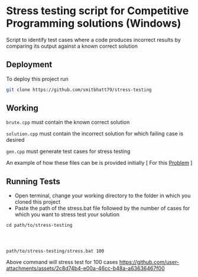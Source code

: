 # Stress testing script for Competitive Programming solutions (Windows)
Script to identify test cases where a code produces incorrect results by comparing its output against a known correct solution 



## Deployment

To deploy this project run

```bash
git clone https://github.com/smitbhatt79/stress-testing
```


## Working

```brute.cpp``` must contain the known correct solution

```solution.cpp``` must contain the incorrect solution for which failing case is desired

```gen.cpp``` must generate test cases for stress testing

An example of how these files can be is provided initially [ For this [Problem](https://codeforces.com/contest/1982/problem/C) ]
## Running Tests



- Open terminal,  change your working directory to the folder in which you cloned this project
- Paste the path of the stress.bat file followed by the number of cases for which you want to stress test your solution

```
cd path/to/stress-testing
```
```



path/to/stress-testing/stress.bat 100
```

Above command will stress test for 100 cases
https://github.com/user-attachments/assets/2c8d74b4-e00a-46cc-b48a-a63636467f00
